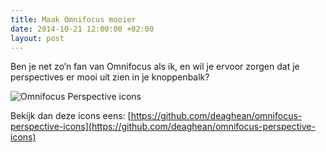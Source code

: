 ```yaml
---
title: Maak Omnifocus mooier
date: 2014-10-21 12:00:00 +02:00
layout: post
---
```


Ben je net zo’n fan van Omnifocus als ik, en wil je ervoor zorgen dat je perspectives er mooi uit zien in je knoppenbalk?

![Omnifocus Perspective icons](https://raw.githubusercontent.com/deaghean/omnifocus-perspective-icons/master/screenshot.png)

Bekijk dan deze icons eens:
[https://github.com/deaghean/omnifocus-perspective-icons](https://github.com/deaghean/omnifocus-perspective-icons)